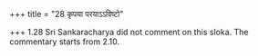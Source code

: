 +++
title = "28 कृपया परयाऽऽविष्टो"

+++
1.28 Sri Sankaracharya did not comment on this sloka. The commentary
starts from 2.10.
